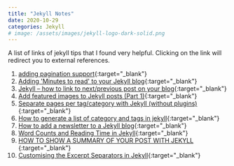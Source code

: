 ```yaml
---
title: "Jekyll Notes"
date: 2020-10-29
categories: Jekyll
# image: /assets/images/jekyll-logo-dark-solid.png
---
```

<!--excerpt.start--> 
A list of links of jekyll tips that I found very helpful. <!--excerpt.end-->
Clicking on the link will redirect you to external references. 

1.  [adding pagination support](https://github.com/prashanthmadi/prashanthmadi.github.io/commit/d09b4351f0a8e34318847f14f854b5be2f06b4d6){:target="\_blank"}
2.  [Adding 'Minutes to read' to your Jekyll blog](https://www.alexrodba.com/2016/04/24/adding-minutes-to-read-to-your-jekyll-blog/){:target="\_blank"}  
3.  [Jekyll – how to link to next/previous post on your blog](https://david.elbe.me/jekyll/2015/06/20/how-to-link-to-next-and-previous-post-with-jekyll.html){:target="\_blank"}  
4. [Add featured images to Jekyll posts (Part 1)](https://www.youtube.com/watch?v=6oKO-7gsM4s){:target="\_blank"}
5. [Separate pages per tag/category with Jekyll (without plugins)](https://christianspecht.de/2014/10/25/separate-pages-per-tag-category-with-jekyll-without-plugins/){:target="\_blank"}
6. [How to generate a list of category and tags in jekyll](https://hyunyoung2.github.io/2016/12/17/Category_And_Tags_In_Jekyll/){:target="\_blank"}
7. [How to add a newsletter to a Jekyll blog](https://medium.com/@davideiaiunese/the-problem-why-a-newsletter-baae4409a526){:target="\_blank"}
8. [Word Counts and Reading Time in Jekyll](https://sacha.me/articles/jekyll-word-counts){:target="\_blank"}
9. [HOW TO SHOW A SUMMARY OF YOUR POST WITH JEKYLL
](http://frontendcollisionblog.com/jekyll/snippet/2015/03/23/how-to-show-a-summary-of-your-post-with-jekyll.html){:target="\_blank"}
10. [Customising the Excerpt Separators in Jekyll](https://cjshelton.github.io/blog/2019/05/27/customising-jekyll-excerpt-start.html){:target="\_blank"}